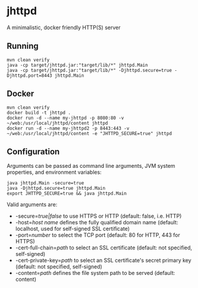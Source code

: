 # jhttpd
A minimalistic, docker friendly HTTP(S) server

## Running

    mvn clean verify
    java -cp target/jhttpd.jar:"target/lib/*" jhttpd.Main
    java -cp target/jhttpd.jar:"target/lib/*" -Djhttpd.secure=true -Djhttpd.port=8443 jhttpd.Main

## Docker

    mvn clean verify
    docker build -t jhttpd .
    docker run -d --name my-jhttpd -p 8080:80 -v ~/web:/usr/local/jhttpd/content jhttpd
    docker run -d --name my-jhttpd2 -p 8443:443 -v ~/web:/usr/local/jhttpd/content -e "JHTTPD_SECURE=true" jhttpd

## Configuration

Arguments can be passed as command line arguments, JVM system properties, and environment variables:

    java jhttpd.Main -secure=true
    java -Djhttpd.secure=true jhttpd.Main
    export JHTTPD_SECURE=true && java jhttpd.Main

Valid arguments are:


- -secure=*true|false* to use HTTPS or HTTP (default: false, i.e. HTTP)
- -host=*host name* defines the fully qualified domain name (default: localhost, used for self-signed SSL certificate)
- -port=*number* to select the TCP port (default: 80 for HTTP, 443 for HTTPS)
- -cert-full-chain=*path* to select an SSL certificate (default: not specified, self-signed)
- -cert-private-key=*path* to select an SSL certificate's secret primary key (default: not specified, self-signed)
- -content=*path* defines the file system path to be served (default: content)
